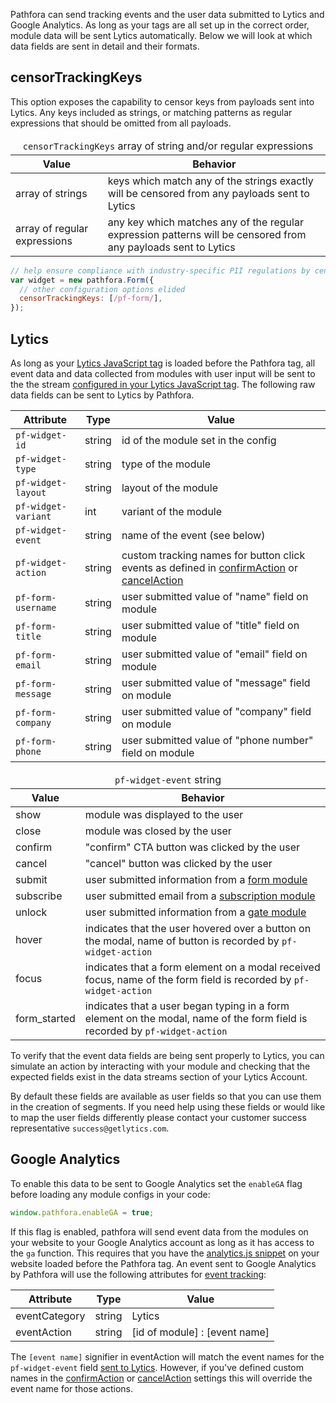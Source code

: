 Pathfora can send tracking events and the user data submitted to Lytics and Google Analytics. As long as your tags are all set up in the correct order, module data will be sent Lytics automatically. Below we will look at which data fields are sent in detail and their formats.

## censorTrackingKeys

This option exposes the capability to censor keys from payloads sent into Lytics. Any keys included as strings, or matching patterns as regular expressions that should be omitted from all payloads.

<table>
  <thead>
    <tr>
      <td colspan="2" align="center"><code>censorTrackingKeys</code>  array of string and/or regular expressions</td>
    </tr>
    <tr>
      <th>Value</th>
      <th>Behavior</th>
    </tr>
  </thead>

  <tr>
    <td>array of strings</td>
    <td>keys which match any of the strings exactly will be censored from any payloads sent to Lytics</td>
  </tr>
  <tr>
    <td>array of regular expressions</td>
    <td>any key which matches any of the regular expression patterns will be censored from any payloads sent to Lytics</td>
  </tr>
</table>

```javascript
// help ensure compliance with industry-specific PII regulations by censoring form data,
var widget = new pathfora.Form({
  // other configuration options elided
  censorTrackingKeys: [/pf-form/],
});
```

## Lytics

As long as your [Lytics JavaScript tag](https://docs.lytics.com/docs/lytics-javascript-tag) is loaded before the Pathfora tag, all event data and data collected from modules with user input will be sent to the the stream [configured in your Lytics JavaScript tag](https://docs.lytics.com/docs/lytics-javascript-tag). The following raw data fields can be sent to Lytics by Pathfora.

| Attribute           | Type   | Value                                                                                                                                                  |
| ------------------- | ------ | ------------------------------------------------------------------------------------------------------------------------------------------------------ |
| `pf-widget-id`      | string | id of the module set in the config                                                                                                                     |
| `pf-widget-type`    | string | type of the module                                                                                                                                     |
| `pf-widget-layout`  | string | layout of the module                                                                                                                                   |
| `pf-widget-variant` | int    | variant of the module                                                                                                                                  |
| `pf-widget-event`   | string | name of the event (see below)                                                                                                                          |
| `pf-widget-action`  | string | custom tracking names for button click events as defined in [confirmAction](../callbacks/#confirmaction) or [cancelAction](../callbacks/#cancelaction) |
| `pf-form-username`  | string | user submitted value of "name" field on module                                                                                                         |
| `pf-form-title`     | string | user submitted value of "title" field on module                                                                                                        |
| `pf-form-email`     | string | user submitted value of "email" field on module                                                                                                        |
| `pf-form-message`   | string | user submitted value of "message" field on module                                                                                                      |
| `pf-form-company`   | string | user submitted value of "company" field on module                                                                                                      |
| `pf-form-phone`     | string | user submitted value of "phone number" field on module                                                                                                 |

<table>
  <thead>
    <tr>
      <td colspan="2" align="center"><code>pf-widget-event</code> string</td>
    </tr>
    <tr>
      <th>Value</th>
      <th>Behavior</th>
    </tr>
  </thead>

  <tr>
    <td>show</td>
    <td>module was displayed to the user</td>
  </tr>
  <tr>
    <td>close</td>
    <td>module was closed by the user</td>
  </tr>
  <tr>
    <td>confirm</td>
    <td>"confirm" CTA button was clicked by the user</td>
  </tr>
  <tr>
    <td>cancel</td>
    <td>"cancel" button was clicked by the user</td>
  </tr>
  <tr>
    <td>submit</td>
    <td>user submitted information from a <a href="../types/form">form module</a></td>
  </tr>
  <tr>
    <td>subscribe</td>
    <td>user submitted email from a <a href="../types/subscription">subscription module</a></td>
  </tr>
  <tr>
    <td>unlock</td>
    <td>user submitted information from a <a href="../types/gate">gate module</a></td>
  </tr>
  <tr>
    <td>hover</td>
    <td>indicates that the user hovered over a button on the modal, name of button is recorded by <code>pf-widget-action</code></td>
  </tr>
  <tr>
    <td>focus</td>
    <td>indicates that a form element on a modal received focus, name of the form field is recorded by <code>pf-widget-action</code></td>
  </tr>
  <tr>
    <td>form_started</td>
    <td>indicates that a user began typing in a form element on the modal, name of the form field is recorded by <code>pf-widget-action</code></td>
  </tr>
</table>

To verify that the event data fields are being sent properly to Lytics, you can simulate an action by interacting with your module and checking that the expected fields exist in the data streams section of your Lytics Account.

By default these fields are available as user fields so that you can use them in the creation of segments. If you need help using these fields or would like to map the user fields differently please contact your customer success representative `success@getlytics.com`.

## Google Analytics

To enable this data to be sent to Google Analytics set the `enableGA` flag before loading any module configs in your code:

```js
window.pathfora.enableGA = true;
```

If this flag is enabled, pathfora will send event data from the modules on your website to your Google Analytics account as long as it has access to the `ga` function. This requires that you have the [analytics.js snippet](https://developers.google.com/analytics/devguides/collection/analyticsjs/) on your website loaded before the Pathfora tag. An event sent to Google Analytics by Pathfora will use the following attributes for [event tracking](https://developers.google.com/analytics/devguides/collection/analyticsjs/events#overview):

| Attribute     | Type   | Value                         |
| ------------- | ------ | ----------------------------- |
| eventCategory | string | Lytics                        |
| eventAction   | string | [id of module] : [event name] |

The `[event name]` signifier in eventAction will match the event names for the `pf-widget-event` field [sent to Lytics](#lytics). However, if you've defined custom names in the [confirmAction](../callbacks/#confirmaction) or [cancelAction](../callbacks/#cancelaction) settings this will override the event name for those actions.
